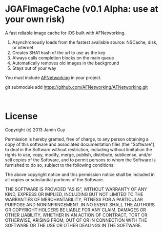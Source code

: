 JGAFImageCache (v0.1 Alpha: use at your own risk)
==============


A fast reliable image cache for iOS built with AFNetworking.
<br>
 1. Asynchronously loads from the fastest available source: NSCache, disk, or internet.
 2. Creates SHA1 hash of the url to use as the key
 3. Always calls completion blocks on the main queue
 4. Automatically removes old images in the background
 5. Stays out of your way
 
You must include <a href=https://github.com/AFNetworking/AFNetworking>AFNetworking</a> in your project.

git submodule add https://github.com/AFNetworking/AFNetworking.git

<br>

License
===
Copyright (c) 2013 Jamin Guy

Permission is hereby granted, free of charge, to any person obtaining a copy of this software and associated documentation files (the "Software"), to deal in the Software without restriction, including without limitation the rights to use, copy, modify, merge, publish, distribute, sublicense, and/or sell copies of the Software, and to permit persons to whom the Software is furnished to do so, subject to the following conditions:

The above copyright notice and this permission notice shall be included in all copies or substantial portions of the Software.

THE SOFTWARE IS PROVIDED "AS IS", WITHOUT WARRANTY OF ANY KIND, EXPRESS OR IMPLIED, INCLUDING BUT NOT LIMITED TO THE WARRANTIES OF MERCHANTABILITY, FITNESS FOR A PARTICULAR PURPOSE AND NONINFRINGEMENT. IN NO EVENT SHALL THE AUTHORS OR COPYRIGHT HOLDERS BE LIABLE FOR ANY CLAIM, DAMAGES OR OTHER LIABILITY, WHETHER IN AN ACTION OF CONTRACT, TORT OR OTHERWISE, ARISING FROM, OUT OF OR IN CONNECTION WITH THE SOFTWARE OR THE USE OR OTHER DEALINGS IN THE SOFTWARE.